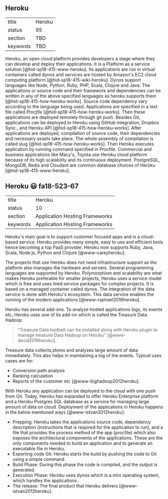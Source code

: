 
## Heroku


|          |        |
| -------- | ------ |
| title    | Heroku |
| status   | 95     |
| section  | TBD    |
| keywords | TBD    |




Heroku, an open cloud platform provides developers a stage where they
can develop and deploy their applications. It is a Platform as a service
solution [@hid-sp18-415-www-heroku]. Its applications are run in virtual
containers called dynos and services are hosted by Amazon's EC2 cloud
computing platform  [@hid-sp18-415-wiki-heroku]. Dynos support languages
like Node, Python, Ruby, PHP, Scala, Clojure and Java. The applications
or source code and their framework and dependencies can be written in
any of the above specified languages as heroku supports them
 [@hid-sp18-415-how-heroku-works]. Source code dependency vary according
to the language being used. Applications are specified in a text file
called *Procfile*  [@hid-sp18-415-how-heroku-works]. Then these
applications are deployed remotely through git push. Besides Git,
applications can be deployed to Heroku using GitHub integration, Dropbox
Sync., and Heroku API [@hid-sp18-415-how-heroku-works]. After
applications are deployed, compilation of source code, their
dependencies and necessary assets take place. The whole assembly of
compilation is called slug  [@hid-sp18-415-how-heroku-works]. Then
Heroku executes application by running command specified in Procfile.
Commercial and business applications like Macy's, Toyota use Heroku
cloud platform because of its high scalability and its continuous
deployment. PostgreSQL, MongoDB, Redis and Cloudant are common database
choices of Heroku [@hid-sp18-415-www-heroku].

## Heroku :smiley: fa18-523-67


|          |                                |
| -------- | ------------------------------ |
| title    | Heroku                         | 
| status   | 10                             |
| section  | Application Hosting Frameworks |
| keywords | Application Hosting Frameworks |


Heroku's main goal is to support customer focused apps and is a cloud-based 
service. Heroku provides many simple, easy to use and efficient tools hence 
becoming a top PaaS provider. Heroku now supports Ruby, Java, Scala, Node.js,
Python and Clojure [@www-careyheroku].

The projects that use Heroku does not need infrastructure support as the platform
also manages the hardware and servers. Several programming languages are supported
by Heroku. Polymorphism and scalability are what makes Heroku preferable for
smaller projects, Heroku uses a service model which is free and uses tired service
packages for complex projects. It is based on a managed container called dynos.
The integration of the data service is done with Heroku's ecosystem. This data
service enables the running of the modern applications [@www-raphael2016heroku].

Heroku has several add-ons. To analyze hosted applications logs, its events etc,
Heroku uses one of its add-on which is called the Treasure Data Hadoop.
> "Treasure Data toolbelt can be installed along with Heroku plugin to manage 
treasure Data Hadoop on Heroku" [@www-david2016heroku]. 

Treasure data collects,stores and analyzes large amount of data immediately.
This also helps in maintaining a log of the events. Typical uses cases are for:

-	Conversion path analysis
-	Ranking calculation
-	Reports of the customer etc [@www-bighadoop2012heroku].	

With Heroku any application can be deployed to the cloud with one push from Git.
Today, Heroku has expanded to offer Heroku Enterprise platform and a Heroku 
Postgres SQL database as a service for managing large amount of data on cloud.
Deployment of the applications in Heroku happens in the below mentioned ways
[@www-istvan2012heroku]:

- Prepping: Heroku takes the applications source code, dependency description
  (instructions that is required for the application to run), and a file that 
  provides the process method of the app (procfile) which also exposes the 
  architectural components of the applications. These are the only components needed 
  to build an application and to generate an executable file in Heroku.
- Exporting code Git: Heroku starts the build by pushing the code to Git using
  a simple command.
- Build Phase:  During this phase the code is compiled, and the output is 
  generated.
- Execution Phase: Heroku uses dynos which is a mini operating system, which
  handles the applications.
- The release: The final product that Heroku delivers [@www-istvan2012heroku].
